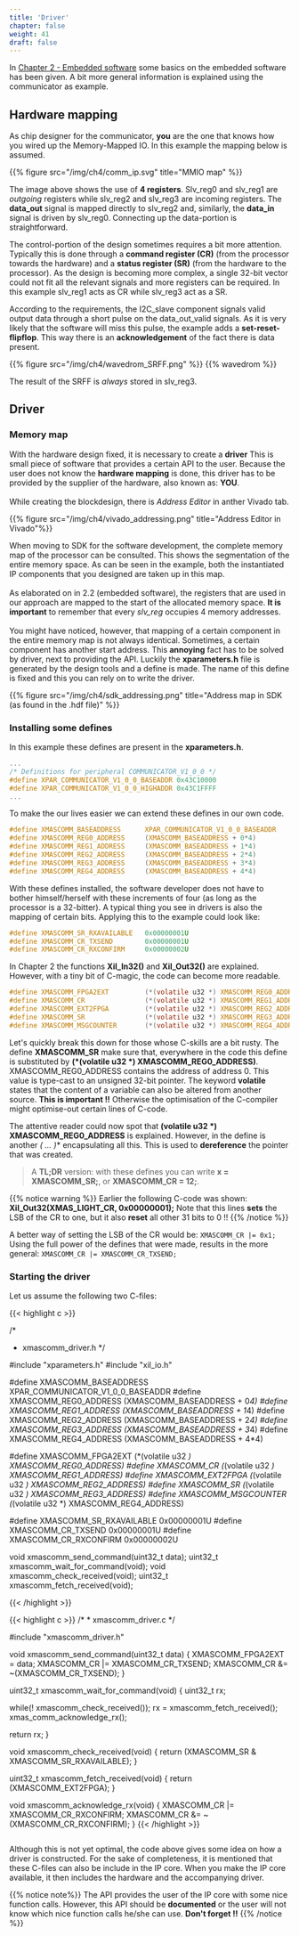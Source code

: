```yaml
---
title: 'Driver'
chapter: false
weight: 41
draft: false
---
```


In [Chapter 2 - Embedded software](/ch2_soc/2_emb_software) some basics on the embedded software has been given. A bit more general information is explained using the communicator as example.

## Hardware mapping

As chip designer for the communicator, **you** are the one that knows how you wired up the Memory-Mapped IO. In this example the mapping below is assumed.

{{% figure src="/img/ch4/comm_ip.svg" title="MMIO map" %}}

The image above shows the use of **4 registers**. Slv_reg0 and slv_reg1 are *outgoing* registers while slv_reg2 and slv_reg3 are incoming registers. The **data_out** signal is mapped directly to slv_reg2 and, similarly, the **data_in** signal is driven by slv_reg0. Connecting up the data-portion is straightforward.

The control-portion of the design sometimes requires a bit more attention. Typically this is done through a **command register (CR)** (from the processor towards the hardware) and a **status register (SR)** (from the hardware to the processor). As the design is becoming more complex, a single 32-bit vector could not fit all the relevant signals and more registers can be required. In this example slv_reg1 acts as CR while slv_reg3 act as a SR.

According to the requirements, the I2C_slave component signals valid output data through a short pulse on the data_out_valid signals. As it is very likely that the software will miss this pulse, the example adds a **set-reset-flipflop**. This way there is an **acknowledgement** of the fact there is data present.

{{% figure src="/img/ch4/wavedrom_SRFF.png" %}}
{{% wavedrom %}}

The result of the SRFF is *always* stored in slv_reg3.


## Driver

### Memory map

<div class="multicolumn">
  <div class="column">
With the hardware design fixed, it is necessary to create a <b>driver</b> This is small piece of software that provides a certain API to the user. Because the user does not know the <b>hardware mapping</b> is done, this driver has to be provided by the supplier of the hardware, also known as: <b>YOU</b>.
<br/>
<br/>
While creating the blockdesign, there is <i>Address Editor</i> in anther Vivado tab.

{{% figure src="/img/ch4/vivado_addressing.png" title="Address Editor in Vivado"%}}

When moving to SDK for the software development, the complete memory map of the processor can be consulted. This shows the segmentation of the entire memory space. As can be seen in the example, both the instantiated IP components that you designed are taken up in this map.
<br/><br/>
As elaborated on in 2.2 (embedded software), the registers that are used in our approach are mapped to the start of the allocated memory space. <b>It is important</b> to remember that every <i>slv_reg</i> occupies 4 memory addresses.
<br/><br/>
You might have noticed, however, that mapping of a certain component in the entire memory map is not always identical. Sometimes, a certain component has another start address. This <b>annoying</b> fact has to be solved by driver, next to providing the API. Luckily the <b>xparameters.h</b> file is generated by the design tools and a define is made. The name of this define is fixed and this you can rely on to write the driver.

  </div>
  <div class="column">
    {{% figure src="/img/ch4/sdk_addressing.png" title="Address map in SDK (as found in the .hdf file)" %}}
  </div>
</div>


### Installing some defines
In this example these defines are present in the **xparameters.h**.
```C
...
/* Definitions for peripheral COMMUNICATOR_V1_0_0 */
#define XPAR_COMMUNICATOR_V1_0_0_BASEADDR 0x43C10000
#define XPAR_COMMUNICATOR_V1_0_0_HIGHADDR 0x43C1FFFF
...
```

To make the our lives easier we can extend these defines in our own code.

```C
#define XMASCOMM_BASEADDRESS      XPAR_COMMUNICATOR_V1_0_0_BASEADDR
#define XMASCOMM_REG0_ADDRESS     (XMASCOMM_BASEADDRESS + 0*4)
#define XMASCOMM_REG1_ADDRESS     (XMASCOMM_BASEADDRESS + 1*4)
#define XMASCOMM_REG2_ADDRESS     (XMASCOMM_BASEADDRESS + 2*4)
#define XMASCOMM_REG3_ADDRESS     (XMASCOMM_BASEADDRESS + 3*4)
#define XMASCOMM_REG4_ADDRESS     (XMASCOMM_BASEADDRESS + 4*4)
```

With these defines installed, the software developer does not have to bother himself/herself with these increments of four (as long as the processor is a 32-bitter). A typical thing you see in drivers is also the mapping of certain bits. Applying this to the example could look like:

```C
#define XMASCOMM_SR_RXAVAILABLE   0x00000001U
#define XMASCOMM_CR_TXSEND        0x00000001U
#define XMASCOMM_CR_RXCONFIRM     0x00000002U
```

In Chapter 2 the functions **Xil_In32()** and **Xil_Out32()** are explained. However, with a tiny bit of C-magic, the code can become more readable.

```C
#define XMASCOMM_FPGA2EXT         (*(volatile u32 *) XMASCOMM_REG0_ADDRESS)
#define XMASCOMM_CR               (*(volatile u32 *) XMASCOMM_REG1_ADDRESS)
#define XMASCOMM_EXT2FPGA         (*(volatile u32 *) XMASCOMM_REG2_ADDRESS)
#define XMASCOMM_SR               (*(volatile u32 *) XMASCOMM_REG3_ADDRESS)
#define XMASCOMM_MSGCOUNTER       (*(volatile u32 *) XMASCOMM_REG4_ADDRESS)
```

Let's quickly break this down for those whose C-skills are a bit rusty. The define **XMASCOMM_SR** make sure that, everywhere in the code this define is substituted by **(\*(volatile u32 \*) XMASCOMM_REG0_ADDRESS)**. XMASCOMM_REG0_ADDRESS contains the address of address 0. This value is type-cast to an unsigned 32-bit pointer. The keyword **volatile** states that the content of a variable can also be altered from another source. **This is important !!** Otherwise the optimisation of the C-compiler might optimise-out certain lines of C-code.

The attentive reader could now spot that **(volatile u32 \*) XMASCOMM_REG0_ADDRESS** is explained. However, in the define is another **(* ... )** encapsulating all this. This is used to **dereference** the pointer that was created. 

> A **TL;DR** version: with these defines you can write **x = XMASCOMM_SR;**, or **XMASCOMM_CR = 12;**.

{{% notice warning %}}
Earlier the following C-code was shown: **Xil_Out32(XMAS_LIGHT_CR, 0x00000001);** Note that this lines **sets** the LSB of the CR to one, but it also **reset** all other 31 bits to 0 !! 
{{% /notice  %}}

A better way of setting the LSB of the CR would be: `XMASCOMM_CR |= 0x1;` Using the full power of the defines that were made, results in the more general: `XMASCOMM_CR |= XMASCOMM_CR_TXSEND;`

### Starting the driver

Let us assume the following two C-files:

<div class="multicolumn">
  <div class="column">
  {{< highlight c >}}

/*
 * xmascomm_driver.h
 */

#include "xparameters.h"
#include "xil_io.h"

#define XMASCOMM_BASEADDRESS      XPAR_COMMUNICATOR_V1_0_0_BASEADDR
#define XMASCOMM_REG0_ADDRESS     (XMASCOMM_BASEADDRESS + 0*4)
#define XMASCOMM_REG1_ADDRESS     (XMASCOMM_BASEADDRESS + 1*4)
#define XMASCOMM_REG2_ADDRESS     (XMASCOMM_BASEADDRESS + 2*4)
#define XMASCOMM_REG3_ADDRESS     (XMASCOMM_BASEADDRESS + 3*4)
#define XMASCOMM_REG4_ADDRESS     (XMASCOMM_BASEADDRESS + 4*4)

#define XMASCOMM_FPGA2EXT         (*(volatile u32 *) XMASCOMM_REG0_ADDRESS)
#define XMASCOMM_CR               (*(volatile u32 *) XMASCOMM_REG1_ADDRESS)
#define XMASCOMM_EXT2FPGA         (*(volatile u32 *) XMASCOMM_REG2_ADDRESS)
#define XMASCOMM_SR               (*(volatile u32 *) XMASCOMM_REG3_ADDRESS)
#define XMASCOMM_MSGCOUNTER       (*(volatile u32 *) XMASCOMM_REG4_ADDRESS)

#define XMASCOMM_SR_RXAVAILABLE   0x00000001U
#define XMASCOMM_CR_TXSEND        0x00000001U
#define XMASCOMM_CR_RXCONFIRM     0x00000002U


void xmascomm_send_command(uint32_t data);
uint32_t xmascomm_wait_for_command(void);
void xmascomm_check_received(void);
uint32_t xmascomm_fetch_received(void);


  {{< /highlight >}}
  </div>
  <div class="column">
  {{< highlight c >}}
/*
 * xmascomm_driver.c
 */

#include "xmascomm_driver.h"

void xmascomm_send_command(uint32_t data) {
  XMASCOMM_FPGA2EXT = data;
  XMASCOMM_CR |= XMASCOMM_CR_TXSEND;
  XMASCOMM_CR &= ~(XMASCOMM_CR_TXSEND);
}

uint32_t xmascomm_wait_for_command(void) {
  uint32_t rx;

  while(! xmascomm_check_received());
  rx = xmascomm_fetch_received();
  xmas_comm_acknowledge_rx();

  return rx;
}


void xmascomm_check_received(void) {
  return (XMASCOMM_SR & XMASCOMM_SR_RXAVAILABLE);
}

uint32_t xmascomm_fetch_received(void) {
  return (XMASCOMM_EXT2FPGA);
}

void xmascomm_acknowledge_rx(void) {
  XMASCOMM_CR |= XMASCOMM_CR_RXCONFIRM;
  XMASCOMM_CR &= ~(XMASCOMM_CR_RXCONFIRM);
}
  {{< /highlight >}}
  </div>
</div>

Although this is not yet optimal, the code above gives some idea on how a driver is constructed. For the sake of completeness, it is mentioned that these C-files can also be include in the IP core. When you make the IP core available, it then includes the hardware and the accompanying driver.

{{% notice note%}}
The API provides the user of the IP core with some nice function calls. However, this API should be **documented** or the user will not know which nice function calls he/she can use. **Don't forget !!**
{{% /notice %}}
